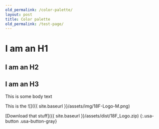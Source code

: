 ```yaml
---
old_permalink: /color-palette/
layout: post
title: Color palette
old_permalink: /test-page/
---
```


# I am an H1
## I am an H2
## I am an H3

This is some body text

This is the ![]({{ site.baseurl }}/assets/img/18F-Logo-M.png)

[Download that stuff]({{ site.baseurl }}/assets/dist/18F_Logo.zip)
{:.usa-button .usa-button-gray}



<!-- "usa-button usa-button-gray" href="{{ site.baseurl }}/assets/dist/18F_Logo.zip">Download logo -->
